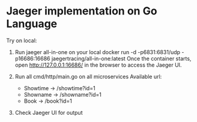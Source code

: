 # Jaeger implementation on Go Language

Try on local:
1. Run jaeger all-in-one on your local 
	docker run -d -p6831:6831/udp -p16686:16686 jaegertracing/all-in-one:latest
	Once the container starts, open http://127.0.0.1:16686/ in the browser to access the Jaeger UI.

2. Run all cmd/http/main.go on all microservices
	Available url:
	- Showtime -> /showtime?id=1
	- Showname -> /showname?id=1
	- Book     -> /book?id=1

3. Check Jaeger UI for output


